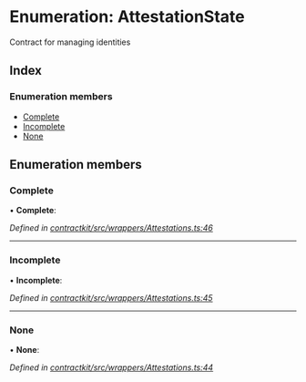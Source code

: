 # Enumeration: AttestationState

Contract for managing identities

## Index

### Enumeration members

* [Complete](_contractkit_src_wrappers_attestations_.attestationstate.md#complete)
* [Incomplete](_contractkit_src_wrappers_attestations_.attestationstate.md#incomplete)
* [None](_contractkit_src_wrappers_attestations_.attestationstate.md#none)

## Enumeration members

###  Complete

• **Complete**:

*Defined in [contractkit/src/wrappers/Attestations.ts:46](https://github.com/celo-org/celo-monorepo/blob/master/packages/contractkit/src/wrappers/Attestations.ts#L46)*

___

###  Incomplete

• **Incomplete**:

*Defined in [contractkit/src/wrappers/Attestations.ts:45](https://github.com/celo-org/celo-monorepo/blob/master/packages/contractkit/src/wrappers/Attestations.ts#L45)*

___

###  None

• **None**:

*Defined in [contractkit/src/wrappers/Attestations.ts:44](https://github.com/celo-org/celo-monorepo/blob/master/packages/contractkit/src/wrappers/Attestations.ts#L44)*
